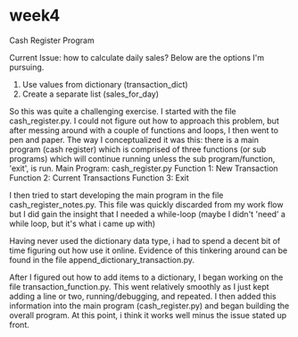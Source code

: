 # week4
Cash Register Program 

Current Issue: how to calculate daily sales? Below are the options I'm pursuing. 
1) Use values from dictionary (transaction_dict)
2) Create a separate list (sales_for_day)

So this was quite a challenging exercise. I started with the file cash_register.py. I could not figure out how to approach this problem, but after messing around with a couple of functions and loops, I then went to pen and paper. The way I conceptualized it was this: there is a main program (cash register) which is comprised of three functions (or sub programs) which will continue running unless the sub program/function, 'exit', is run. 
Main Program: cash_register.py
Function 1: New Transaction
Function 2: Current Transactions
Function 3: Exit 

I then tried to start developing the main program in the file cash_register_notes.py. This file was quickly discarded from my work flow but I did gain the insight that I needed a while-loop (maybe I didn't 'need' a while loop, but it's what i came up with)

Having never used the dictionary data type, i had to spend a decent bit of time figuring out how use it online. Evidence of this tinkering around can be found in the file append_dictionary_transaction.py. 

After I figured out how to add items to a dictionary, I began working on the file transaction_function.py. This went relatively smoothly as I just kept adding a line or two, running/debugging, and repeated. I then added this information into the main program (cash_register.py) and began building the overall program. At this point, i think it works well minus the issue stated up front. 
